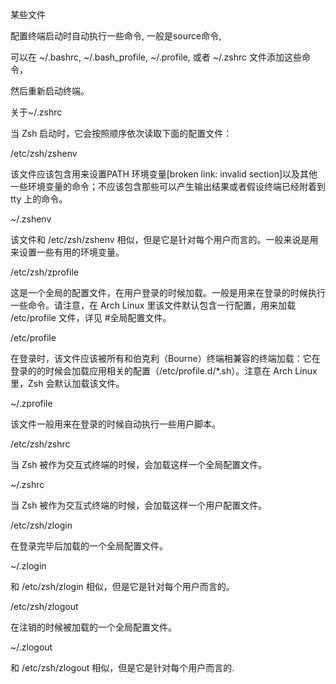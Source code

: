 某些文件

配置终端启动时自动执行一些命令, 一般是source命令,

可以在 ~/.bashrc, ~/.bash_profile, ~/.profile, 或者 ~/.zshrc 文件添加这些命令，

然后重新启动终端。

关于~/.zshrc

当 Zsh 启动时，它会按照顺序依次读取下面的配置文件：

/etc/zsh/zshenv

该文件应该包含用来设置PATH 环境变量[broken link: invalid section]以及其他一些环境变量的命令；不应该包含那些可以产生输出结果或者假设终端已经附着到 tty 上的命令。

~/.zshenv

该文件和 /etc/zsh/zshenv 相似，但是它是针对每个用户而言的。一般来说是用来设置一些有用的环境变量。

/etc/zsh/zprofile

这是一个全局的配置文件，在用户登录的时候加载。一般是用来在登录的时候执行一些命令。请注意，在 Arch Linux 里该文件默认包含一行配置，用来加载 /etc/profile 文件，详见 #全局配置文件。

/etc/profile

在登录时，该文件应该被所有和伯克利（Bourne）终端相兼容的终端加载：它在登录的的时候会加载应用相关的配置（/etc/profile.d/*.sh）。注意在 Arch Linux 里，Zsh 会默认加载该文件。

~/.zprofile

该文件一般用来在登录的时候自动执行一些用户脚本。

/etc/zsh/zshrc

当 Zsh 被作为交互式终端的时候，会加载这样一个全局配置文件。

~/.zshrc

当 Zsh 被作为交互式终端的时候，会加载这样一个用户配置文件。

/etc/zsh/zlogin

在登录完毕后加载的一个全局配置文件。

~/.zlogin

和 /etc/zsh/zlogin 相似，但是它是针对每个用户而言的。

/etc/zsh/zlogout

在注销的时候被加载的一个全局配置文件。

~/.zlogout

和 /etc/zsh/zlogout 相似，但是它是针对每个用户而言的.
